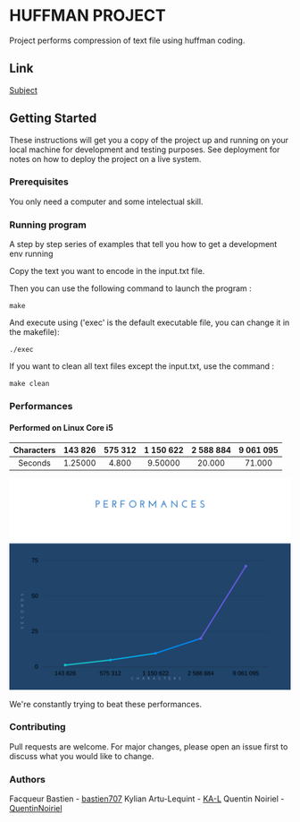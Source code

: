 # HUFFMAN PROJECT

Project performs compression of text file using huffman coding.
## Link

[Subject](https://docs.google.com/document/d/1OUURID_qB3oDBcD7CSMamJLHXSZrWsKi3olc_nWZEvU/edit)

## Getting Started

These instructions will get you a copy of the project up and running on your local machine for development and testing purposes. See deployment for notes on how to deploy the project on a live system.

### Prerequisites

You only need a computer and some intelectual skill. 

### Running program

A step by step series of examples that tell you how to get a development env running

Copy the text you want to encode in the input.txt file.

Then you can use the following command to launch the program : 

```
make
```
And execute using ('exec' is the default executable file, you can change it in the makefile):
```
./exec
```

If you want to clean all text files except the input.txt, use the command : 
```
make clean
```
### Performances 

#### Performed on Linux Core i5

| Characters | 143 826 | 575 312 | 1 150 622 | 2 588 884 | 9 061 095 |
| :--------: | :-----: | :-----: | :-------: | :-------: | :-------: |
| Seconds    | 1.25000 |  4.800  |  9.50000  |   20.000  |   71.000  |

![Alt text](img/graph.png?raw=true "graph")

We're constantly trying to beat these performances.

### Contributing 

Pull requests are welcome. For major changes, 
please open an issue first to discuss what you would like to change. 

### Authors

Facqueur Bastien - [bastien707](https://github.com/bastien707)
Kylian Artu-Lequint - [KA-L](https://github.com/KA-L) 
Quentin Noiriel - [QuentinNoiriel](https://github.com/QuentinNoiriel) 


